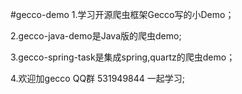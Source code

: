#gecco-demo
1.学习开源爬虫框架Gecco写的小Demo；

2.gecco-java-demo是Java版的爬虫demo;

3.gecco-spring-task是集成spring,quartz的爬虫demo；

4.欢迎加gecco QQ群 531949844 一起学习;